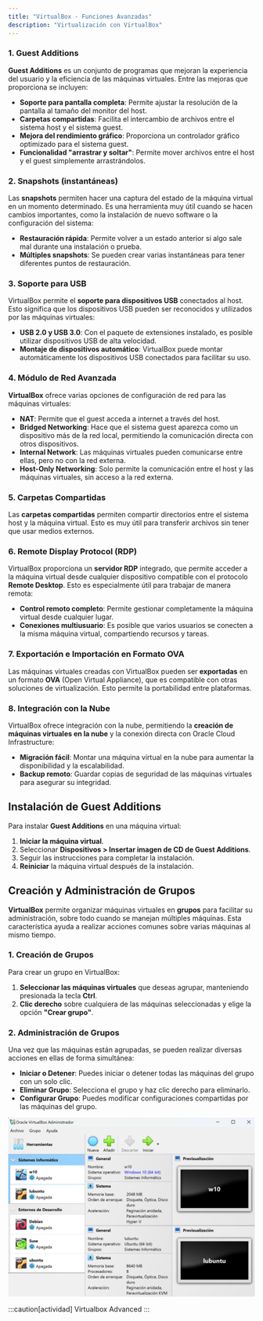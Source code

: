 ```yaml
---
title: "VirtualBox - Funciones Avanzadas"  
description: "Virtualización con VirtualBox"  
---
```


### 1. Guest Additions

**Guest Additions** es un conjunto de programas que mejoran la experiencia del usuario y la eficiencia de las máquinas virtuales. Entre las mejoras que proporciona se incluyen:

- **Soporte para pantalla completa**: Permite ajustar la resolución de la pantalla al tamaño del monitor del host.
- **Carpetas compartidas**: Facilita el intercambio de archivos entre el sistema host y el sistema guest.
- **Mejora del rendimiento gráfico**: Proporciona un controlador gráfico optimizado para el sistema guest.
- **Funcionalidad "arrastrar y soltar"**: Permite mover archivos entre el host y el guest simplemente arrastrándolos.

### 2. Snapshots (instantáneas)

Las **snapshots** permiten hacer una captura del estado de la máquina virtual en un momento determinado. Es una herramienta muy útil cuando se hacen cambios importantes, como la instalación de nuevo software o la configuración del sistema:

- **Restauración rápida**: Permite volver a un estado anterior si algo sale mal durante una instalación o prueba.
- **Múltiples snapshots**: Se pueden crear varias instantáneas para tener diferentes puntos de restauración.

### 3. Soporte para USB

VirtualBox permite el **soporte para dispositivos USB** conectados al host. Esto significa que los dispositivos USB pueden ser reconocidos y utilizados por las máquinas virtuales:

- **USB 2.0 y USB 3.0**: Con el paquete de extensiones instalado, es posible utilizar dispositivos USB de alta velocidad.
- **Montaje de dispositivos automático**: VirtualBox puede montar automáticamente los dispositivos USB conectados para facilitar su uso.

### 4. Módulo de Red Avanzada

**VirtualBox** ofrece varias opciones de configuración de red para las máquinas virtuales:

- **NAT**: Permite que el guest acceda a internet a través del host.
- **Bridged Networking**: Hace que el sistema guest aparezca como un dispositivo más de la red local, permitiendo la comunicación directa con otros dispositivos.
- **Internal Network**: Las máquinas virtuales pueden comunicarse entre ellas, pero no con la red externa.
- **Host-Only Networking**: Solo permite la comunicación entre el host y las máquinas virtuales, sin acceso a la red externa.

### 5. Carpetas Compartidas

Las **carpetas compartidas** permiten compartir directorios entre el sistema host y la máquina virtual. Esto es muy útil para transferir archivos sin tener que usar medios externos.

### 6. Remote Display Protocol (RDP)

VirtualBox proporciona un **servidor RDP** integrado, que permite acceder a la máquina virtual desde cualquier dispositivo compatible con el protocolo **Remote Desktop**. Esto es especialmente útil para trabajar de manera remota:

- **Control remoto completo**: Permite gestionar completamente la máquina virtual desde cualquier lugar.
- **Conexiones multiusuario**: Es posible que varios usuarios se conecten a la misma máquina virtual, compartiendo recursos y tareas.

### 7. Exportación e Importación en Formato OVA

Las máquinas virtuales creadas con VirtualBox pueden ser **exportadas** en un formato **OVA** (Open Virtual Appliance), que es compatible con otras soluciones de virtualización. Esto permite la portabilidad entre plataformas.

### 8. Integración con la Nube

VirtualBox ofrece integración con la nube, permitiendo la **creación de máquinas virtuales en la nube** y la conexión directa con Oracle Cloud Infrastructure:

- **Migración fácil**: Montar una máquina virtual en la nube para aumentar la disponibilidad y la escalabilidad.
- **Backup remoto**: Guardar copias de seguridad de las máquinas virtuales para asegurar su integridad.

## Instalación de Guest Additions

Para instalar **Guest Additions** en una máquina virtual:

1. **Iniciar la máquina virtual**.
2. Seleccionar **Dispositivos > Insertar imagen de CD de Guest Additions**.
3. Seguir las instrucciones para completar la instalación.
4. **Reiniciar** la máquina virtual después de la instalación.

## Creación y Administración de Grupos

**VirtualBox** permite organizar máquinas virtuales en **grupos** para facilitar su administración, sobre todo cuando se manejan múltiples máquinas. Esta característica ayuda a realizar acciones comunes sobre varias máquinas al mismo tiempo.

### 1. **Creación de Grupos**

Para crear un grupo en VirtualBox:
1. **Seleccionar las máquinas virtuales** que deseas agrupar, manteniendo presionada la tecla **Ctrl**.
2. **Clic derecho** sobre cualquiera de las máquinas seleccionadas y elige la opción **"Crear grupo"**.

### 2. **Administración de Grupos**

Una vez que las máquinas están agrupadas, se pueden realizar diversas acciones en ellas de forma simultánea:

- **Iniciar o Detener**: Puedes iniciar o detener todas las máquinas del grupo con un solo clic.
- **Eliminar Grupo**: Selecciona el grupo y haz clic derecho para eliminarlo.
- **Configurar Grupo**: Puedes modificar configuraciones compartidas por las máquinas del grupo.

![Grupos en virtualbox](../../../../../src/assets/ut2/grupos.png)

:::caution[actividad]
Virtualbox Advanced
:::